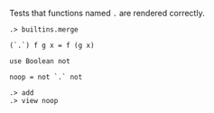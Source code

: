 Tests that functions named `.` are rendered correctly.

```ucm:hide
.> builtins.merge
```

``` unison
(`.`) f g x = f (g x)

use Boolean not

noop = not `.` not
```

``` ucm
.> add
.> view noop
```

